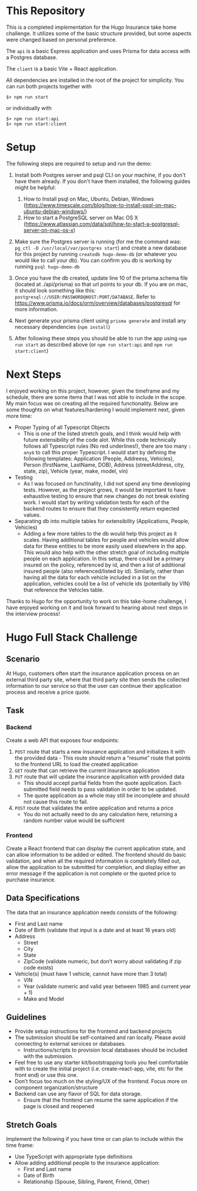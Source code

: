 # This Repository

This is a completed implementation for the Hugo Insurance take home challenge. It utilizes some of the
basic structure provided, but some aspects were changed based on personal preference.

The `api` is a basic Express application and uses Prisma for data access with a Postgres database.

The `client` is a basic Vite + React application.

All dependencies are installed in the root of the project for simplicity. You can run both projects
together with

```
$> npm run start
```

or individually with

```
$> npm run start:api
$> npm run start:client
```

# Setup
The following steps are required to setup and run the demo:

1. Install both Postgres server and psql CLI on your machine, if you don't have them already. If you don't have them installed, the following guides might be helpful:
   1. How to Install psql on Mac, Ubuntu, Debian, Windows (https://www.timescale.com/blog/how-to-install-psql-on-mac-ubuntu-debian-windows/)
   2. How to start a PostgreSQL server on Mac OS X (https://www.atlassian.com/data/sql/how-to-start-a-postgresql-server-on-mac-os-x)
2. Make sure the Postgres server is running (for me the command was: `pg_ctl -D /usr/local/var/postgres start`) and create a new database for this project by running `createdb hugo-demo-db` (or whatever you would like to call your db). You can confirm you db is working by running `psql hugo-demo-db`
3. Once you have the db created, update line 10 of the prisma.schema file (located at ./api/prisma) so that url points to your db.  If you are on mac, it should look something like this: `postgresql://USER:PASSWORD@HOST:PORT/DATABASE`. Refer to https://www.prisma.io/docs/orm/overview/databases/postgresql for more information.

4. Next generate your prisma client using `prisma generate` and install any necessary dependencies (`npm install`)
5. After following these steps you should be able to run the app using `npm run start` as described above (or `npm run start:api` and `npm run start:client`)

# Next Steps

I enjoyed working on this project, however, given the timeframe and my schedule, there are some items that I was not able to include in the scope. My main focus was on creating all the required functionality. Below are some thoughts on what features/hardening I would implement next, given more time:
- Proper Typing of all Typescript Objects
  - This is one of the listed stretch goals, and I think would help with future extensibility of the code alot. While this code technically follows all Typescript rules (No red underlines!), there are too many `: any`s to call this proper Typescript. I would start by defining the following templates: Application (People, Addreess, Vehicles), Person (firstName, LastName, DOB), Address (streetAddress, city, state, zip), Vehicle (year, make, model, vin)
- Testing 
  - As I was focused on functinality, I did not spend any time developing tests. However, as the project grows, it would be important to have exhaustive testing to ensure that new changes do not break existing work. I would start by writing validation tests for each of the backend routes to ensure that they consistently return expected values.
- Separating db into multiple tables for extensibility (Applications, People, Vehicles)
  - Adding a few more tables to the db would help this project as it scales. Having additional tables for people and vehicles would allow data for these entities to be more easily used elsewhere in the app. This would also help with the other stretch goal of including multiple people on each application. In this setup, there could be a primary insured on the policy, referenced by id, and then a list of additional insured people (also referenced/listed by id). Similarly, rather than having all the data for each vehicle included in a list on the application, vehicles could be a list of vehicle ids (potentially by VIN) that reference the Vehicles table.

Thanks to Hugo for the opportunity to work on this take-home challenge, I have enjoyed working on it and look forward to hearing about next steps in the interview process!

# Hugo Full Stack Challenge

## Scenario

At Hugo, customers often start the insurance application process on an external third party site,
where that third party site then sends the collected information to our service so that the user can
continue their application process and receive a price quote.

## Task

### Backend

Create a web API that exposes four endpoints:

1. `POST` route that starts a new insurance application and initializes it with the provided data -
   This route should return a “resume” route that points to the frontend URL to load the created
   application
2. `GET` route that can retrieve the current insurance application
3. `PUT` route that will update the insurance application with provided data
    - This should accept partial fields from the quote application. Each submitted field needs to
      pass validation in order to be updated.
    - The quote application as a whole may still be incomplete and should not cause this route to
      fail.
4. `POST` route that validates the entire application and returns a price
    - You do not actually need to do any calculation here, returning a random number value would be
      sufficient

### Frontend

Create a React frontend that can display the current application state, and can allow information to
be added or edited. The frontend should do basic validation, and when all the required information
is completely filled out, allow the application to be submitted for completion, and display either
an error message if the application is not complete or the quoted price to purchase insurance.

## Data Specifications

The data that an insurance application needs consists of the following:

-   First and Last name
-   Date of Birth (validate that input is a date and at least 16 years old)
-   Address
    -   Street
    -   City
    -   State
    -   ZipCode (validate numeric, but don’t worry about validating if zip code exists)
-   Vehicle(s) (must have 1 vehicle, cannot have more than 3 total)
    -   VIN
    -   Year (validate numeric and valid year between 1985 and current year + 1)
    -   Make and Model

## Guidelines

-   Provide setup instructions for the frontend and backend projects
-   The submission should be self-contained and ran locally. Please avoid connecting to external
    services or databases.
    -   Instructions/scripts to provision local databases should be included with the submission.
-   Feel free to use any starter kit/bootstrapping tools you feel comfortable with to create the
    initial project (i.e. create-react-app, vite, etc for the front end) or use this one.
-   Don’t focus too much on the styling/UX of the frontend. Focus more on component
    organization/structure
-   Backend can use any flavor of SQL for data storage.
    -   Ensure that the frontend can resume the same application if the page is closed and reopened

## Stretch Goals

Implement the following if you have time or can plan to include within the time frame:

-   Use TypeScript with appropriate type definitions
-   Allow adding additional people to the insurance application:
    -   First and Last name
    -   Date of Birth
    -   Relationship (Spouse, Sibling, Parent, Friend, Other)
